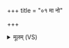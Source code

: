 +++
title = "०१ मा नो"

+++
<details><summary>मूलम् (VS)</summary>

मा नो॑ विदन्विव्या॒धिनो॒ मो अ॑भिव्या॒धिनो॑ विदन्। आ॒राच्छ॑र॒व्या॑ अ॒स्मद्विषू॑चीरिन्द्र पातय ॥
</details>